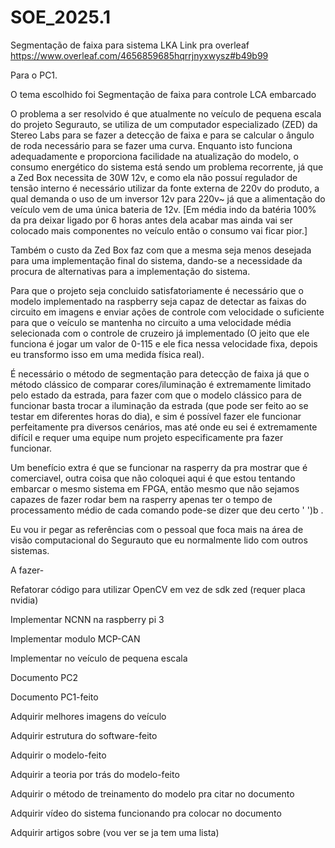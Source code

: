 # SOE_2025.1
Segmentação de faixa para sistema LKA
Link pra overleaf https://www.overleaf.com/4656859685hqrrjnyxwysz#b49b99


Para o PC1.

O tema escolhido foi Segmentação de faixa para controle LCA embarcado

O problema a ser resolvido é que atualmente no veículo de pequena escala do projeto Segurauto, se utiliza de um computador especializado (ZED) da Stereo Labs para se fazer a detecção de faixa e para se calcular o ângulo de roda necessário para se fazer uma curva. Enquanto isto funciona adequadamente e proporciona facilidade na atualização do modelo, o consumo energético do sistema está sendo um problema recorrente, já que a Zed Box necessita de 30W 12v, e como ela não possuí regulador de tensão interno é necessário utilizar da fonte externa de 220v do produto, a qual demanda o uso de um inversor 12v para 220v~ já que a alimentação do veículo vem de uma única bateria de 12v. [Em média indo da batéria 100% da pra deixar ligado por 6 horas antes dela acabar mas ainda vai ser colocado mais componentes no veículo então o consumo vai ficar pior.]

Também o custo da Zed Box faz com que a mesma seja menos desejada para uma implementação final do sistema, dando-se a necessidade da procura de alternativas para a implementação do sistema.

Para que o projeto seja concluido satisfatoriamente é necessário que o modelo implementado na raspberry seja capaz de detectar as faixas do circuito em imagens e enviar ações de controle com velocidade o suficiente para que o veículo se mantenha no circuito a uma velocidade média selecionada com o controle de cruzeiro já implementado (O jeito que ele funciona é jogar um valor de 0-115 e ele fica nessa velocidade fixa, depois eu transformo isso em uma medida física real).

É necessário o método de segmentação para detecção de faixa já que o método clássico de comparar cores/iluminação é extremamente limitado pelo estado da estrada, para fazer com que o modelo clássico para de funcionar basta trocar a iluminação da estrada (que pode ser feito ao se testar em diferentes horas do dia), e sim é possível fazer ele funcionar perfeitamente pra diversos cenários, mas até onde eu sei é extremamente difícil e requer uma equipe num projeto especificamente pra fazer funcionar.

Um benefício extra é que se funcionar na rasperry da pra mostrar que é comerciavel, outra coisa que não coloquei aqui é que estou tentando embarcar o mesmo sistema em FPGA, então mesmo que não sejamos capazes de fazer rodar bem na rasperry apenas ter o tempo de processamento médio de cada comando pode-se dizer que deu certo ' ')b .

Eu vou ir pegar as referências com o pessoal que foca mais na área de visão computacional do Segurauto que eu normalmente lido com outros sistemas.


A fazer-

Refatorar código para utilizar OpenCV em vez de sdk zed (requer placa nvidia)

Implementar NCNN na raspberry pi 3

Implementar modulo MCP-CAN

Implementar no veículo de pequena escala

Documento PC2

Documento PC1-feito 

Adquirir melhores imagens do veículo

Adquirir estrutura do software-feito

Adquirir o modelo-feito

Adquirir a teoria por trás do modelo-feito

Adquirir o método de treinamento do modelo pra citar no documento

Adquirir vídeo do sistema funcionando pra colocar no documento

Adquirir artigos sobre (vou ver se ja tem uma lista)
